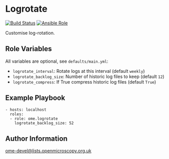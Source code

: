 Logrotate
=========

[![Build Status](https://travis-ci.org/ome/ansible-role-logrotate.svg)](https://travis-ci.org/ome/ansible-role-logrotate)
[![Ansible Role](https://img.shields.io/ansible/role/41885.svg)](https://galaxy.ansible.com/ome/logrotate/)

Customise log-rotation.


Role Variables
--------------

All variables are optional, see `defaults/main.yml`:
- `logrotate_interval`: Rotate logs at this interval (default `weekly`)
- `logrotate_backlog_size`: Number of historic log files to keep (default `12`)
- `logrotate_compress`: If True compress historic log files (default `True`)


Example Playbook
----------------

    - hosts: localhost
      roles:
      - role: ome.logrotate
        logrotate_backlog_size: 52


Author Information
------------------

ome-devel@lists.openmicroscopy.org.uk
